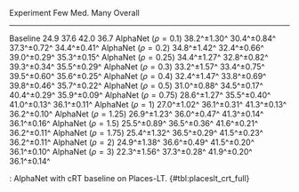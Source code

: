 Experiment              Few          Med.         Many         Overall
-------------------     -----------  -----------  -----------  -----------
Baseline                24.9         37.6         42.0         36.7
AlphaNet ($\rho=0.1$)   38.2^±1.30^  30.4^±0.84^  37.3^±0.72^  34.4^±0.41^
AlphaNet ($\rho=0.2$)   34.8^±1.42^  32.4^±0.66^  39.0^±0.29^  35.3^±0.15^
AlphaNet ($\rho=0.25$)  34.4^±1.27^  32.8^±0.82^  39.3^±0.34^  35.5^±0.29^
AlphaNet ($\rho=0.3$)   33.2^±1.57^  33.4^±0.75^  39.5^±0.60^  35.6^±0.25^
AlphaNet ($\rho=0.4$)   32.4^±1.47^  33.8^±0.69^  39.8^±0.46^  35.7^±0.22^
AlphaNet ($\rho=0.5$)   31.0^±0.88^  34.5^±0.17^  40.4^±0.29^  35.9^±0.09^
AlphaNet ($\rho=0.75$)  28.6^±1.27^  35.5^±0.40^  41.0^±0.13^  36.1^±0.11^
AlphaNet ($\rho=1$)     27.0^±1.02^  36.1^±0.31^  41.3^±0.13^  36.2^±0.10^
AlphaNet ($\rho=1.25$)  26.9^±1.23^  36.0^±0.47^  41.3^±0.14^  36.1^±0.16^
AlphaNet ($\rho=1.5$)   25.5^±0.89^  36.5^±0.36^  41.6^±0.21^  36.2^±0.11^
AlphaNet ($\rho=1.75$)  25.4^±1.32^  36.5^±0.29^  41.5^±0.23^  36.2^±0.11^
AlphaNet ($\rho=2$)     24.9^±1.38^  36.6^±0.49^  41.5^±0.20^  36.1^±0.10^
AlphaNet ($\rho=3$)     22.3^±1.56^  37.3^±0.28^  41.9^±0.20^  36.1^±0.14^

: AlphaNet with cRT baseline on Places-LT. {#tbl:placeslt_crt_full}

